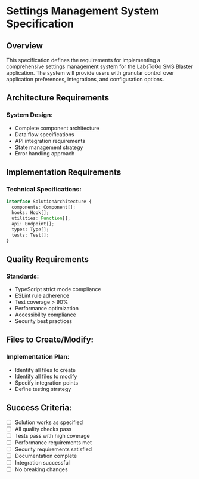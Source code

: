 # Settings Management System Specification

## Overview

This specification defines the requirements for implementing a comprehensive settings management system for the LabsToGo SMS Blaster application. The system will provide users with granular control over application preferences, integrations, and configuration options.

## Architecture Requirements

### System Design:

- Complete component architecture
- Data flow specifications
- API integration requirements
- State management strategy
- Error handling approach

## Implementation Requirements

### Technical Specifications:

```typescript
interface SolutionArchitecture {
  components: Component[];
  hooks: Hook[];
  utilities: Function[];
  api: Endpoint[];
  types: Type[];
  tests: Test[];
}
```

## Quality Requirements

### Standards:

- TypeScript strict mode compliance
- ESLint rule adherence
- Test coverage > 90%
- Performance optimization
- Accessibility compliance
- Security best practices

## Files to Create/Modify:

### Implementation Plan:

- Identify all files to create
- Identify all files to modify
- Specify integration points
- Define testing strategy

## Success Criteria:

- [ ] Solution works as specified
- [ ] All quality checks pass
- [ ] Tests pass with high coverage
- [ ] Performance requirements met
- [ ] Security requirements satisfied
- [ ] Documentation complete
- [ ] Integration successful
- [ ] No breaking changes
